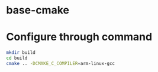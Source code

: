 # base-cmake

# Configure through command

```bash
mkdir build
cd build
cmake .. -DCMAKE_C_COMPILER=arm-linux-gcc
```
